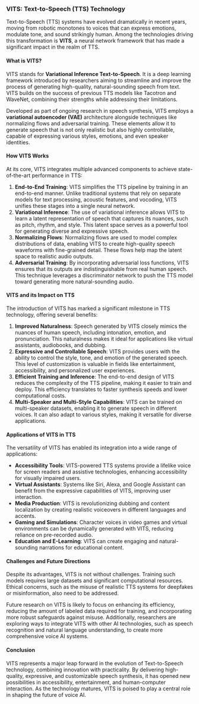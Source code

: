 ### VITS: Text-to-Speech (TTS) Technology

Text-to-Speech (TTS) systems have evolved dramatically in recent years, moving from robotic monotones to voices that can express emotions, modulate tone, and sound strikingly human. Among the technologies driving this transformation is **VITS**, a neural network framework that has made a significant impact in the realm of TTS.

#### What is VITS?

VITS stands for **Variational Inference Text-to-Speech**. It is a deep learning framework introduced by researchers aiming to streamline and improve the process of generating high-quality, natural-sounding speech from text. VITS builds on the success of previous TTS models like Tacotron and WaveNet, combining their strengths while addressing their limitations.

Developed as part of ongoing research in speech synthesis, VITS employs a **variational autoencoder (VAE)** architecture alongside techniques like normalizing flows and adversarial training. These elements allow it to generate speech that is not only realistic but also highly controllable, capable of expressing various styles, emotions, and even speaker identities.

#### How VITS Works

At its core, VITS integrates multiple advanced components to achieve state-of-the-art performance in TTS:

1. **End-to-End Training**: VITS simplifies the TTS pipeline by training in an end-to-end manner. Unlike traditional systems that rely on separate models for text processing, acoustic features, and vocoding, VITS unifies these stages into a single neural network.
2. **Variational Inference**: The use of variational inference allows VITS to learn a latent representation of speech that captures its nuances, such as pitch, rhythm, and style. This latent space serves as a powerful tool for generating diverse and expressive speech.
3. **Normalizing Flows**: Normalizing flows are used to model complex distributions of data, enabling VITS to create high-quality speech waveforms with fine-grained detail. These flows help map the latent space to realistic audio outputs.
4. **Adversarial Training**: By incorporating adversarial loss functions, VITS ensures that its outputs are indistinguishable from real human speech. This technique leverages a discriminator network to push the TTS model toward generating more natural-sounding audio.

#### VITS and its Impact on TTS

The introduction of VITS has marked a significant milestone in TTS technology, offering several benefits:

1. **Improved Naturalness**: Speech generated by VITS closely mimics the nuances of human speech, including intonation, emotion, and pronunciation. This naturalness makes it ideal for applications like virtual assistants, audiobooks, and dubbing.
2. **Expressive and Controllable Speech**: VITS provides users with the ability to control the style, tone, and emotion of the generated speech. This level of customization is valuable in fields like entertainment, accessibility, and personalized user experiences.
3. **Efficient Training and Inference**: The end-to-end design of VITS reduces the complexity of the TTS pipeline, making it easier to train and deploy. This efficiency translates to faster synthesis speeds and lower computational costs.
4. **Multi-Speaker and Multi-Style Capabilities**: VITS can be trained on multi-speaker datasets, enabling it to generate speech in different voices. It can also adapt to various styles, making it versatile for diverse applications.

#### Applications of VITS in TTS

The versatility of VITS has enabled its integration into a wide range of applications:

- **Accessibility Tools**: VITS-powered TTS systems provide a lifelike voice for screen readers and assistive technologies, enhancing accessibility for visually impaired users.
- **Virtual Assistants**: Systems like Siri, Alexa, and Google Assistant can benefit from the expressive capabilities of VITS, improving user interaction.
- **Media Production**: VITS is revolutionizing dubbing and content localization by creating realistic voiceovers in different languages and accents.
- **Gaming and Simulations**: Character voices in video games and virtual environments can be dynamically generated with VITS, reducing reliance on pre-recorded audio.
- **Education and E-Learning**: VITS can create engaging and natural-sounding narrations for educational content.

#### Challenges and Future Directions

Despite its advantages, VITS is not without challenges. Training such models requires large datasets and significant computational resources. Ethical concerns, such as the misuse of realistic TTS systems for deepfakes or misinformation, also need to be addressed.

Future research on VITS is likely to focus on enhancing its efficiency, reducing the amount of labeled data required for training, and incorporating more robust safeguards against misuse. Additionally, researchers are exploring ways to integrate VITS with other AI technologies, such as speech recognition and natural language understanding, to create more comprehensive voice AI systems.

#### Conclusion

VITS represents a major leap forward in the evolution of Text-to-Speech technology, combining innovation with practicality. By delivering high-quality, expressive, and customizable speech synthesis, it has opened new possibilities in accessibility, entertainment, and human-computer interaction. As the technology matures, VITS is poised to play a central role in shaping the future of voice AI.